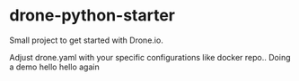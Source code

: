 # drone-python-starter
Small project to get started with Drone.io.

Adjust drone.yaml with your specific configurations like docker repo..
Doing a demo
hello
hello again

